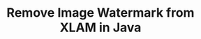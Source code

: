 ---
############################# Static ############################
layout: "autogen"
draft: false
path: "watermark/java/remove/image/xlam/"
otherformats: PDF WORD EXCEL IMAGE VISIO DOC DOT DOCX DOCM DOTX DOTM RTF TXT XLSX XLSM XLTM XLT XLTX XLS XLSB SXC PPTX PPTM PPSX PPSM POTM POT POTX PPT PPS ODT BMP GIF JPEG JP2 PNG TIFF WEBP VSD VDX VSDX VSTX VSX VSSX VSDM VSSM VSTM VTX VDW VSS VST

############################# Head ############################
head_title: "Remove Image Watermark from XLAM in Java"
head_description: "Java library to find and remove image watermark from XLAM document using smart search within Java & J2SE applications using GroupDocs.Watermark APIs for Java."

############################# Header ############################
title: "Remove Image Watermark from XLAM in Java"
description: "Use smart search to find & remove image watermark from a XLAM document from within Java & J2SE applications. Define a search criterion to search & delete the specified watermarks from the document."

############################# SubMenu ############################
submenu:
    enable: true

############################# About ############################
about:
    enable: true
    title: "GroupDocs.Watermark for Java API"
    content: |
        GroupDocs.Watermark for Java is a complete watermarks management solution for Java applications. Developers can quickly perform watermarks manipulation operations like; add, edit, search and delete different types of watermarks from within documents of all popular file formats. It supports working with text and image watermarks in a variety of documents including PDF, Microsoft Word, Excel, PowerPoint, Visio, Email and image formats.
        
        GroupDocs.Watermark APIs are well supported on all major operating systems and Java versions including J2SE 7.0 (1.7), J2SE 8.0 (1.8) and Java 10.

############################# Steps ############################
steps:
    enable: true
    title_left: "Delete Watermark from XLAM File in Java"
    content_left: |
        [GroupDocs.Watermark](https://products.groupdocs.com/watermark/java/) makes it easy for Java developers to search and remove watermarks with text formatting from their applications by implementing a few easy steps.

        *   Instantiate **Watermarker** with input XLAM document.
        *   Initialize **PossibleWatermarkCollection** to find the image watermarks.
        *   Remove specified watermark(s) from the document.
        *   Save the modified document.
        
    title_right: "System Requirements"
    content_right: |
        Before executing the code example below, please make sure that you have the following prerequisites installled on your system.

        *   Operating Systems: Microsoft Windows, Linux, MacOS
        *   Development Environments: NetBeans, IntelliJ IDEA, Eclipse
        *   Frameworks: Java 7 (1.7) and above
        *   Download the latest version of GroupDocs.Watermark for Java from [Maven](https://repository.groupdocs.com/webapp/#/artifacts/browse/tree/General/repo/com/groupdocs/groupdocs-watermark)
        
    code: |
        ```cs
        // Search & remove image watermark from a XLAM document in Java applications
        // Instantiate Watermarker with input XLAM document
        Watermarker watermarker = new Watermarker(input.xlam)
        
        PossibleWatermarkCollection possibleWatermarks = watermarker.search();

        // Remove watermark from a specified index position from the document
        possibleWatermarks.removeAt(0);

        // Remove specified possible watermark from the document
        possibleWatermarks.remove(possibleWatermarks.get_Item(0);

        // Save the modified document
        watermarker.save(output.xlam);

        watermarker.close();        
        ```        

demos:
    enable: true
        

about_formats:
    enable: true


more_formats:
    enable: true


back_to_top:
    enable: true
---